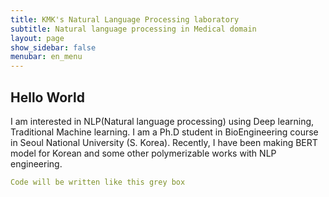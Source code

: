 ```yaml
---
title: KMK's Natural Language Processing laboratory
subtitle: Natural language processing in Medical domain
layout: page
show_sidebar: false
menubar: en_menu
---
```


## Hello World

I am interested in NLP(Natural language processing) using Deep learning, Traditional Machine learning.
I am a Ph.D student in BioEngineering course in Seoul National University (S. Korea).
Recently, I have been making BERT model for Korean and some other polymerizable works with NLP engineering.

```yml
Code will be written like this grey box
```

